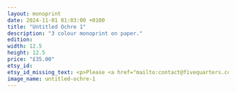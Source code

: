 ```yaml
---
layout: monoprint
date: 2024-11-01 01:03:00 +0100
title: "Untitled Ochre 1"
description: "3 colour monoprint on paper."
edition:
width: 12.5
height: 12.5
price: "£35.00"
etsy_id: 
etsy_id_missing_text: <p>Please <a href="mailto:contact@fivequarters.co.uk">contact me</a> if you are interested in buying this print.</p> 
image_name: untitled-ochre-1
---
```

